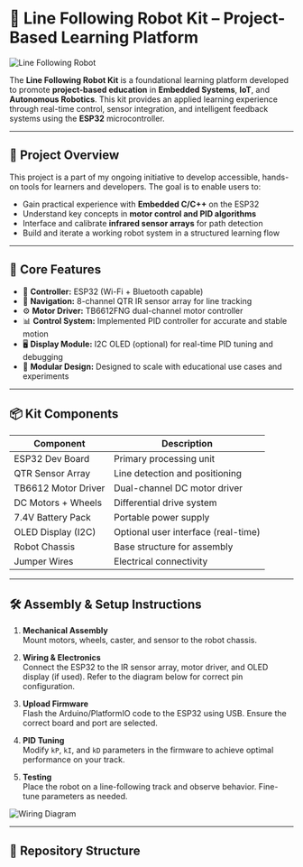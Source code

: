 # 🚗 Line Following Robot Kit – Project-Based Learning Platform

![Line Following Robot](images/1.jpeg) <!-- Replace with your actual image path -->

The **Line Following Robot Kit** is a foundational learning platform developed to promote **project-based education** in **Embedded Systems**, **IoT**, and **Autonomous Robotics**. This kit provides an applied learning experience through real-time control, sensor integration, and intelligent feedback systems using the **ESP32** microcontroller.

---

## 🎯 Project Overview

This project is a part of my ongoing initiative to develop accessible, hands-on tools for learners and developers. The goal is to enable users to:

- Gain practical experience with **Embedded C/C++** on the ESP32
- Understand key concepts in **motor control and PID algorithms**
- Interface and calibrate **infrared sensor arrays** for path detection
- Build and iterate a working robot system in a structured learning flow

---

## 🔑 Core Features

- 🔌 **Controller:** ESP32 (Wi-Fi + Bluetooth capable)
- 🧭 **Navigation:** 8-channel QTR IR sensor array for line tracking
- ⚙️ **Motor Driver:** TB6612FNG dual-channel motor controller
- 📊 **Control System:** Implemented PID controller for accurate and stable motion
- 🖥️ **Display Module:** I2C OLED (optional) for real-time PID tuning and debugging
- 🧪 **Modular Design:** Designed to scale with educational use cases and experiments

---

## 📦 Kit Components

| Component           | Description                        |
|---------------------|------------------------------------|
| ESP32 Dev Board     | Primary processing unit            |
| QTR Sensor Array    | Line detection and positioning     |
| TB6612 Motor Driver | Dual-channel DC motor driver       |
| DC Motors + Wheels  | Differential drive system          |
| 7.4V Battery Pack   | Portable power supply              |
| OLED Display (I2C)  | Optional user interface (real-time)|
| Robot Chassis       | Base structure for assembly        |
| Jumper Wires        | Electrical connectivity            |

---

## 🛠️ Assembly & Setup Instructions

1. **Mechanical Assembly**  
   Mount motors, wheels, caster, and sensor to the robot chassis.

2. **Wiring & Electronics**  
   Connect the ESP32 to the IR sensor array, motor driver, and OLED display (if used). Refer to the diagram below for correct pin configuration.

3. **Upload Firmware**  
   Flash the Arduino/PlatformIO code to the ESP32 using USB. Ensure the correct board and port are selected.

4. **PID Tuning**  
   Modify `kP`, `kI`, and `kD` parameters in the firmware to achieve optimal performance on your track.

5. **Testing**  
   Place the robot on a line-following track and observe behavior. Fine-tune parameters as needed.

![Wiring Diagram](images/wiring_diagram.png) <!-- Replace with actual wiring image -->

---

## 📁 Repository Structure

